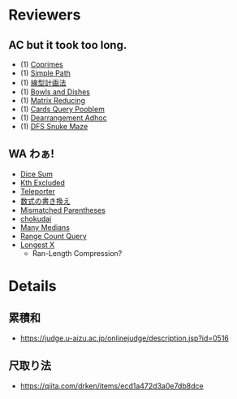 # Reviewers

## AC but it took too long.

- (1) [Coprimes](https://atcoder.jp/contests/abc215/tasks/abc215_d)
- (1) [Simple Path](https://atcoder.jp/contests/abc270/tasks/abc270_c)
- (1) [線型計画法](https://atcoder.jp/contests/abc338/tasks/abc338_c)
- (1) [Bowls and Dishes](https://atcoder.jp/contests/abc190/tasks/abc190_c)
- (1) [Matrix Reducing](https://atcoder.jp/contests/abc264/tasks/abc264_c)
- (1) [Cards Query Pooblem](https://atcoder.jp/contests/abc298/tasks/abc298_c)
- (1) [Dearrangement Adhoc](https://atcoder.jp/contests/abc072/submissions/me)
- (1) [DFS Snuke Maze](https://atcoder.jp/contests/abc308/tasks/abc308_d)

## WA わぁ!

- [Dice Sum](https://atcoder.jp/contests/abc248/tasks/abc248_c)
- [Kth Excluded](https://atcoder.jp/contests/abc205/tasks/abc205_d)
- [Teleporter](https://atcoder.jp/contests/abc167/tasks/abc167_d)
- [数式の書き換え](https://atcoder.jp/contests/abc033/tasks/abc033_c)
- [Mismatched Parentheses](https://atcoder.jp/contests/abc307/submissions/52809017)
- [chokudai](https://atcoder.jp/contests/abc211/tasks/abc211_c)
- [Many Medians](https://atcoder.jp/contests/abc094/tasks/arc095_a)
- [Range Count Query](https://atcoder.jp/contests/abc248/tasks/abc248_d)
- [Longest X](https://atcoder.jp/contests/abc229/tasks/abc229_d)
  - Ran-Length Compression?

# Details

## 累積和

- https://judge.u-aizu.ac.jp/onlinejudge/description.jsp?id=0516

## 尺取り法

- https://qiita.com/drken/items/ecd1a472d3a0e7db8dce

